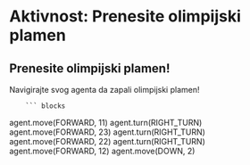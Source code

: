 # Aktivnost: Prenesite olimpijski plamen

## Prenesite olimpijski plamen!
Navigirajte svog agenta da zapali olimpijski plamen!


        ``` blocks
agent.move(FORWARD, 11)
agent.turn(RIGHT_TURN)
agent.move(FORWARD, 23)
agent.turn(RIGHT_TURN)
agent.move(FORWARD, 22)
agent.turn(RIGHT_TURN)
agent.move(FORWARD, 12)
agent.move(DOWN, 2)


```
